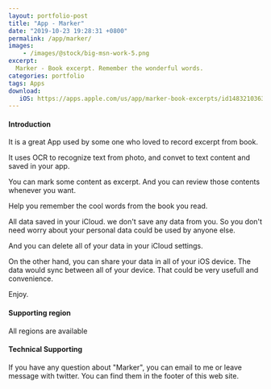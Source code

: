 ```yaml
---
layout: portfolio-post
title: "App - Marker"
date: "2019-10-23 19:28:31 +0800"
permalink: /app/marker/
images:
    - /images/@stock/big-msn-work-5.png
excerpt:
  Marker - Book excerpt. Remember the wonderful words.
categories: portfolio
tags: Apps
download:
   iOS: https://apps.apple.com/us/app/marker-book-excerpts/id1483210363
---
```


#### Introduction
It is a great App used by some one who loved to record excerpt from book.

It uses OCR to recognize text from photo, and convet to text content and saved in your app.

You can mark some content as excerpt. And you can review those contents whenever you want.

Help you remember the cool words from the book you read.

All data saved in your iCloud. we don't save any data from you. So you don't need worry about your personal data could be used by anyone else.

And you can delete all of your data in your iCloud settings.

On the other hand, you can share your data in all of your iOS device. The data would sync between all of your device. That could be very usefull and convenience.

Enjoy.

#### Supporting region
All regions are available

#### Technical Supporting
If you have any question about "Marker", you can email to me or leave message with twitter. You can find them in the footer of this web site.
